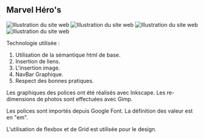 ## Marvel Héro's

![Illustration du site web](./img/info1.png.png)
![Illustration du site web](./img/info2.png.png)
![Illustration du site web](./img/info3.png.png)
![Illustration du site web](./img/info4.png.png)

Technologie utilisée : 

1. Utilisation de la sémantique html de base.
2. Insertion de liens.
3. L'insertion image.
4. NavBar Graphique.
5. Respect des bonnes pratiques.

Les graphiques des polices ont été réalisés avec Inkscape.
Les re-dimensions de photos sont effectuées avec Gimp.

Les polices sont importés depuis Google Font.
La définition des valeur est en "em".

L'utilisation de flexbox et de Grid est utilisée pour le design.